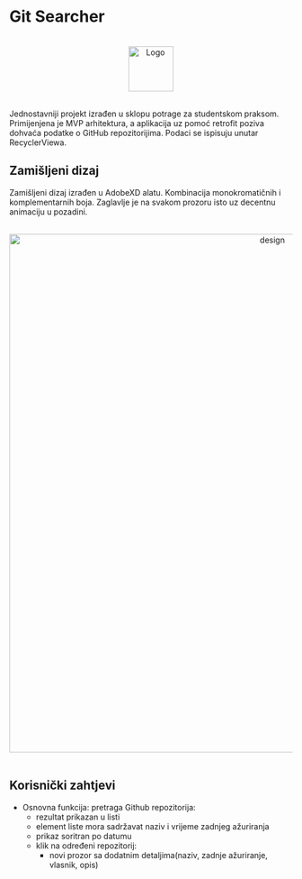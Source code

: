 # Git Searcher

<br />
<div align="center">
  <a >
    <img src="https://user-images.githubusercontent.com/61595425/153286016-fff91d28-4a72-4a62-8cce-20e95a5a5f45.svg" alt="Logo" width="80" height="80">
  </a>
  </br>
   </br>
</div>

Jednostavniji projekt izrađen u sklopu potrage za studentskom praksom. Primijenjena je MVP arhitektura, a aplikacija uz pomoć retrofit poziva dohvaća podatke o GitHub repozitorijima. Podaci se ispisuju unutar RecyclerViewa.

## Zamišljeni dizaj

Zamišljeni dizaj izrađen u AdobeXD alatu. Kombinacija monokromatičnih i komplementarnih boja. Zaglavlje je na svakom prozoru isto uz decentnu animaciju u pozadini.

</br>
<div align="center">
  <a >
    <img width="920" alt="design" src="https://user-images.githubusercontent.com/61595425/153295232-1e415b1e-4da2-4107-acff-6aaecae3c189.png">
  </a>
  </br>
   </br>
</div>


## Korisnički zahtjevi

* Osnovna funkcija: pretraga Github repozitorija:
  * rezultat prikazan u listi
  * element liste mora sadržavat naziv i vrijeme zadnjeg ažuriranja
  * prikaz soritran po datumu
  * klik na određeni repozitorij:
    * novi prozor sa dodatnim detaljima(naziv, zadnje ažuriranje, vlasnik, opis)
